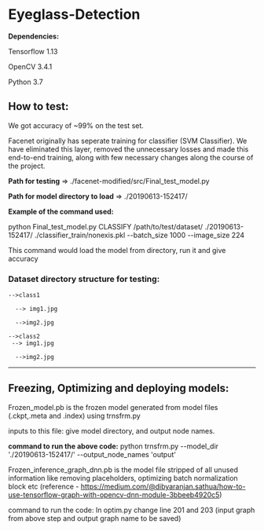 # Eyeglass-Detection



**Dependencies:**

Tensorflow 1.13

OpenCV 3.4.1

Python 3.7

## How to test:
We got accuracy of ~99% on the test set. 

Facenet originally has seperate training for classifier (SVM Classifier). We have eliminated this layer, removed the unnecessary losses
and made this end-to-end training, along with few necessary changes along the course of the project. 

**Path for testing** => ./facenet-modified/src/Final_test_model.py


**Path for model directory to load** => ./20190613-152417/ 


**Example of the command used:**


 python Final_test_model.py CLASSIFY /path/to/test/dataset/
 ./20190613-152417/ ./classifier_train/nonexis.pkl --batch_size 1000 --image_size 224

This command would load the model from directory, run it and give accuracy

### Dataset directory structure for testing:

    -->class1
    
      --> img1.jpg
      
      -->img2.jpg
      
    -->class2
     --> img1.jpg
      
      -->img2.jpg

********************************************************************

## Freezing, Optimizing and deploying models:

Frozen_model.pb is the frozen model generated from model files (.ckpt,.meta and .index) using
trnsfrm.py

inputs to this file: give model directory, and output node names. 

**command to run the above code:**
python trnsfrm.py --model_dir './20190613-152417/' --output_node_names 'output'


Frozen_inference_graph_dnn.pb is the model file stripped of all unused information like removing 
placeholders, optimizing batch normalization block etc
 (reference - https://medium.com/@dibyaranjan.sathua/how-to-use-tensorflow-graph-with-opencv-dnn-module-3bbeeb4920c5) 

command to run the code: 
In optim.py change line 201 and 203 (input graph from above step and output graph name to be saved)




